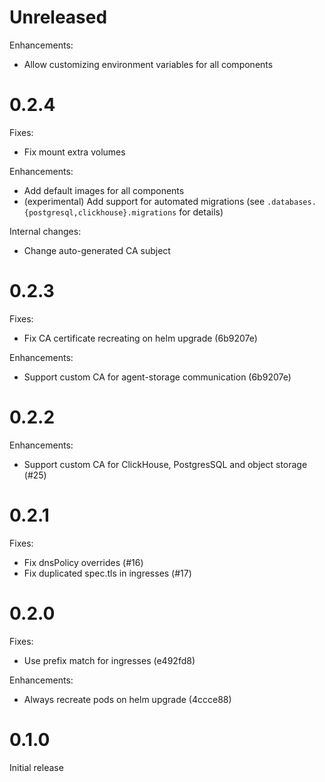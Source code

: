 # Unreleased

Enhancements:
+ Allow customizing environment variables for all components

# 0.2.4

Fixes:
+ Fix mount extra volumes

Enhancements:
+ Add default images for all components
+ (experimental) Add support for automated migrations (see `.databases.{postgresql,clickhouse}.migrations` for details)

Internal changes:
+ Change auto-generated CA subject

# 0.2.3

Fixes:
+ Fix CA certificate recreating on helm upgrade (6b9207e)

Enhancements:
+ Support custom CA for agent-storage communication (6b9207e)

# 0.2.2

Enhancements:
+ Support custom CA for ClickHouse, PostgresSQL and object storage (#25)

# 0.2.1

Fixes:
+ Fix dnsPolicy overrides (#16)
+ Fix duplicated spec.tls in ingresses (#17)

# 0.2.0

Fixes:
+ Use prefix match for ingresses (e492fd8)

Enhancements:
+ Always recreate pods on helm upgrade (4ccce88)

# 0.1.0

Initial release
